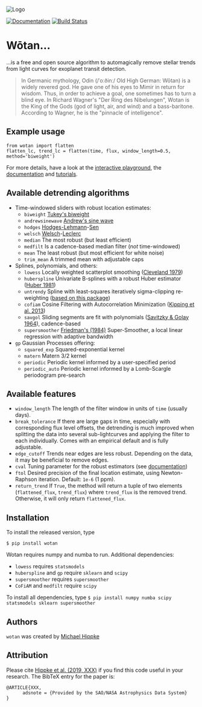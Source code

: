 ![Logo](https://raw.githubusercontent.com/hippke/wotan/master/logo.png)

[![Documentation](https://img.shields.io/badge/documentation-%E2%9C%93-blue.svg)](https://wotan.readthedocs.io/en/latest/index.html)
[![Build Status](https://travis-ci.com/hippke/wotan.svg?branch=master)](https://travis-ci.com/hippke/wotan)

Wōtan...
====================

...is a free and open source algorithm to automagically remove stellar trends from light curves for exoplanet transit detection.

> In Germanic mythology, Odin (/ˈoːðinː/ Old High German: Wōtan) is a widely revered god. He gave one of his eyes to Mimir in return for wisdom. Thus, in order to achieve a goal, one sometimes has to turn a blind eye. In Richard Wagner's "Der Ring des Nibelungen", Wotan is the King of the Gods (god of light, air, and wind) and a bass-baritone. According to Wagner, he is the "pinnacle of intelligence".

Example usage
-------------
```
from wotan import flatten
flatten_lc, trend_lc = flatten(time, flux, window_length=0.5, method='biweight')
```

For more details, have a look at the [interactive playground](www), the [documentation](https://wotan.readthedocs.io) and [tutorials](https://github.com/hippke/wotan/tree/master/tutorials).

Available detrending algorithms
---------------------------------

- Time-windowed sliders with robust location estimates:
   - ``biweight`` [Tukey's biweight](https://books.google.de/books?id=pGlHAAAAMAAJ)
   - ``andrewsinewave`` [Andrew's sine wave](http://www.jstor.org/stable/j.ctt13x12sw.3)
   - ``hodges`` [Hodges-Lehmann](https://doi.org/10.1214/aoms/1177704172)-[Sen](https://doi.org/10.2307/2527532)
   - ``welsch`` [Welsch](https://doi.org/10.1080/03610917808812083)-[Leclerc](https://doi.org/10.1007/BF00054839)
   - ``median`` The most robust (but least efficient)
   - ``medfilt`` Is a cadence-based median filter (*not* time-windowed)
   - ``mean`` The least robust (but most efficient for white noise)
   - ``trim_mean`` A trimmed mean with adjustable caps
- Splines, polynomials, and others:
   - ``lowess`` Locally weighted scatterplot smoothing ([Cleveland 1979](https://doi.org/10.1080/01621459.1979.10481038))
   - ``huberspline`` Univariate B-splines with a robust Huber estimator ([Huber 1981](https://books.google.de/books?id=hVbhlwEACAAJ))
   - ``untrendy`` Spline with least-squares iteratively sigma-clipping re-weighting ([based on this package](https://github.com/dfm/untrendy))
   - ``cofiam`` Cosine Filtering with Autocorrelation Minimization ([Kipping et al. 2013](http://adsabs.harvard.edu/abs/2013ApJ...770..101K))
   - ``savgol`` Sliding segments are fit with polynomials ([Savitzky & Golay 1964](https://ui.adsabs.harvard.edu/#abs/1964AnaCh..36.1627S)), cadence-based
   - ``supersmoother`` [Friedman's (1984)](https://www.slac.stanford.edu/pubs/slacpubs/3250/slac-pub-3477.pdf) Super-Smoother, a local linear regression with adaptive bandwidth
- ``gp`` Gaussian Processes offering:
   - ``squared_exp`` Squared-exponential kernel
   - ``matern`` Matern 3/2 kernel
   - ``periodic`` Periodic kernel informed by a user-specified period
   - ``periodic_auto`` Periodic kernel informed by a Lomb-Scargle periodogram pre-search


Available features
-------------------

- ``window_length`` The length of the filter window in units of ``time`` (usually days).
- ``break_tolerance`` If there are large gaps in time, especially with corresponding flux level offsets, the detrending is much improved when splitting the data into several sub-lightcurves and applying the filter to each individually. Comes with an empirical default and is fully adjustable.
- ``edge_cutoff`` Trends near edges are less robust. Depending on the data, it may be beneficial to remove edges.
- ``cval`` Tuning parameter for the robust estimators (see [documentation](https://wotan.readthedocs.io/en/latest/index.html))
- ``ftol`` Desired precision of the final location estimate, using Newton-Raphson iteration. Default: `1e-6` (1 ppm).
- ``return_trend`` If `True`, the method will return a tuple of two elements (``flattened_flux``, ``trend_flux``) where ``trend_flux`` is the removed trend. Otherwise, it will only return ``flattened_flux``.


Installation
------------
To install the released version, type

    $ pip install wotan

Wotan requires numpy and numba to run. Additional dependencies:

- `lowess` requires `statsmodels`
- `huberspline` and `gp` require `sklearn` and `scipy`
- `supersmoother` requires `supersmoother`
- `CoFiAM` and `medfilt` require `scipy`

To install all dependencies, type ``$ pip install numpy numba scipy statsmodels sklearn supersmoother``

Authors
-------
``wotan`` was created by [Michael Hippke](www.hippke.org)

Attribution
----------------
Please cite [Hippke et al. (2019, XXX)](https://XXX) if you find this code useful in your research. The BibTeX entry for the paper is:

```
@ARTICLE{XXX,
      adsnote = {Provided by the SAO/NASA Astrophysics Data System}
}
```
